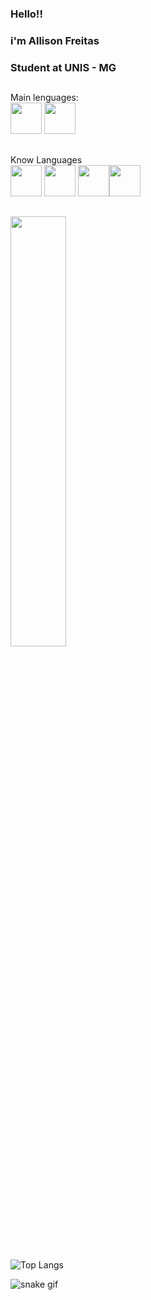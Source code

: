 ### Hello!! <br> 
### i'm Allison Freitas <br>
### Student at UNIS - MG
##
 Main lenguages: <br>
 <img src="https://cdn.jsdelivr.net/gh/devicons/devicon@latest/icons/python/python-original.svg"  width="50" height="50"/> <img src="https://cdn.jsdelivr.net/gh/devicons/devicon@latest/icons/c/c-original.svg"  width="50" height="50"/>
 ##
Know Languages <br>
<img src="https://cdn.jsdelivr.net/gh/devicons/devicon/icons/html5/html5-original-wordmark.svg" width="50" height="50" /> <img src="https://cdn.jsdelivr.net/gh/devicons/devicon/icons/css3/css3-original-wordmark.svg" width="50" height="50" /> <img src="https://cdn.jsdelivr.net/gh/devicons/devicon/icons/javascript/javascript-original.svg"  width="50" height="50"/><img src="https://cdn.jsdelivr.net/gh/devicons/devicon@latest/icons/typescript/typescript-original.svg" width="50" height="50"/> 
##              
<div>
 <a href="https://github.com/Allisonfreittass"></a>
 <img width="42%" src="https://github-readme-stats-sigma-five.vercel.app/api?username=Allisonfreittass&show_icons=true&theme=transparent&include_all_commits=true&count_private=true"> </a> <br>
 <a href=""></a> <br>
</div>

<div>
 
  ![Top Langs](https://github-readme-stats.vercel.app/api/top-langs/?username=Allisonfreittass&layout=donut)
 
  ![snake gif](https://github.com/your-user-name/Allisonfreittass/blob/output/github-contribution-grid-snake.gif)

          


          
